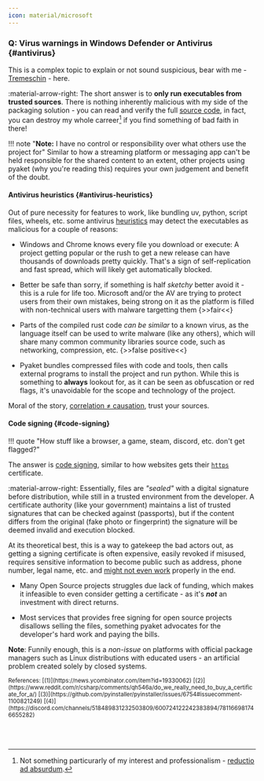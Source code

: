 ```yaml
---
icon: material/microsoft
---
```


### **Q:** Virus warnings in Windows Defender or Antivirus {#antivirus}

This is a complex topic to explain or not sound suspicious, bear with me - [Tremeschin](https://github.com/Tremeschin) - here.

:material-arrow-right: The short answer is to **only run executables from trusted sources**. There is nothing inherently malicious with my side of the packaging solution - you can read and verify the full [source code](https://github.com/BrokenSource/Pyaket), in fact, you can destroy my whole carreer[^carreer] if you find something of bad faith in there!

[^carreer]: Not something particurarly of my interest and professionalism - [reductio ad absurdum](https://en.wikipedia.org/wiki/Reductio_ad_absurdum).

!!! note "**Note:** I have no control or responsibility over what others use the project for"
    Similar to how a streaming platform or messaging app can't be held responsible for the shared content to an extent, other projects using pyaket (why you're reading this) requires your own judgement and benefit of the doubt.

#### Antivirus heuristics {#antivirus-heuristics}

Out of pure necessity for features to work, like bundling uv, python, script files, wheels, etc. some antivirus [heuristics](https://en.wikipedia.org/wiki/Heuristic) may detect the executables as malicious for a couple of reasons:

- Windows and Chrome knows every file you download or execute: A project getting popular or the rush to get a new release can have thousands of downloads pretty quickly. That's a sign of self-replication and fast spread, which will likely get automatically blocked.

- Better be safe than sorry, if something is half _sketchy_ better avoid it - this is a rule for life too. Microsoft and/or the AV are trying to protect users from their own mistakes, being strong on it as the platform is filled with non-technical users with malware targetting them {>>fair<<}

- Parts of the compiled rust code _can be similar_ to a known virus, as the language itself can be used to write malware (like any others), which will share many common community libraries source code, such as networking, compression, etc. {>>false positive<<}

- Pyaket bundles compressed files with code and tools, then calls external programs to install the project and run python. While this is something to **always** lookout for, as it can be seen as obfuscation or red flags, it's unavoidable for the scope and technology of the project.

Moral of the story, [correlation ≠ causation](https://en.wikipedia.org/wiki/Correlation_does_not_imply_causation), trust your sources.

#### Code signing {#code-signing}

!!! quote "How stuff like a browser, a game, steam, discord, etc. don't get flagged?"

The answer is [code signing](https://en.wikipedia.org/wiki/Code_signing), similar to how websites gets their [`https`](https://en.wikipedia.org/wiki/Let%27s_Encrypt) certificate.

:material-arrow-right: Essentially, files are _"sealed"_ with a digital signature before distribution, while still in a trusted environment from the developer. A certificate authority (like your government) maintains a list of trusted signatures that can be checked against (passports), but if the content differs from the original (fake photo or fingerprint) the signature will be deemed invalid and execution blocked.

At its theoretical best, this is a way to gatekeep the bad actors out, as getting a signing certificate is often expensive, easily revoked if misused, requires sensitive information to become public such as address, phone number, legal name, etc. and [might not even work](https://discord.com/channels/518489831232503809/600724122242383894/781166981746655282) properly in the end.

- Many Open Source projects struggles due lack of funding, which makes it infeasible to even consider getting a certificate - as it's _**not**_ an investment with direct returns.

- Most services that provides free signing for open source projects disallows selling the files, something pyaket advocates for the developer's hard work and paying the bills.

**Note**: Funnily enough, this is a _non-issue_ on platforms with official package managers such as Linux distributions with educated users - an artificial problem created solely by closed systems.

<!-- Todo: Expand list, many places I've read through the years -->
<small>
References:
[(1)](https://news.ycombinator.com/item?id=19330062)
[(2)](https://www.reddit.com/r/csharp/comments/qh546a/do_we_really_need_to_buy_a_certificate_for_a/)
[(3)](https://github.com/pyinstaller/pyinstaller/issues/6754#issuecomment-1100821249)
[(4)](https://discord.com/channels/518489831232503809/600724122242383894/781166981746655282)
</small>

<!-- ------------------------------------------------------------------------------------------- -->

<br><br>
